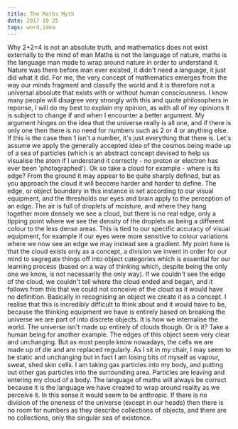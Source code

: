 ```yaml
---
title: The Maths Myth
date: 2017 10 25
tags: word,idea
---
```


Why 2+2=4 is not an absolute truth, and mathematics does not exist externally to the mind of man Maths is not the language of nature, maths is the language man made to wrap around nature in order to understand it. Nature was there before man ever existed, it didn't need a language, it just did what it did. For me, the very concept of mathematics emerges from the way our minds fragment and classify the world and it is therefore not a universal absolute that exists with or without human consciousness. I know many people will disagree very strongly with this and quote philosophers in reponse, I will do my best to explain my opinion, as with all of my opinions it is subject to change if and when I encounter a better argument. My argument hinges on the idea that the universe really is all one, and if there is only one then there is no need for numbers such as 2 or 4 or anything else. If this is the case then 1 isn't a number, it's just everything that there is. Let's assume we apply the generally accepted idea of the cosmos being made up of a sea of particles (which is an abstract concept devised to help us visualise the atom if I understand it correctly - no proton or electron has ever been 'photographed'). Ok so take a cloud for example - where is its edge? From the ground it may appear to be quite sharply defined, but as you approach the cloud it will become harder and harder to define. The edge, or object boundary in this instance is set according to our visual equipment, and the thresholds our eyes and brain apply to the perception of an edge. The air is full of droplets of moisture, and where they hang together more densely we see a cloud, but there is no real edge, only a tipping point where we see the density of the droplets as being a different colour to the less dense areas. This is tied to our specific accuracy of visual equipment, for example if our eyes were more sensitive to colour variations where we now see an edge we may instead see a gradient. My point here is that the cloud exists only as a concept, a division we invent in order for our mind to segregate things off into object categories which is essential for our learning process (based on a way of thinking which, despite being the only one we know, is not necessarily the only way). If we couldn't see the edge of the cloud, we couldn't tell where the cloud ended and began, and it follows from this that we could not conceive of the cloud as it would have no definition. Basically in recognising an object we create it as a concept. I realise that this is incredibly difficult to think about and it would have to be, because the thinking equipment we have is entirely based on breaking the universe we are part of into discrete objects. It is how we internalise the world. The universe isn't made up entirely of clouds though. Or is it? Take a human being for another example. The edges of this object seem very clear and unchanging. But as most people know nowadays, the cells we are made up of die and are replaced regularly. As I sit in my chair, I may seem to be static and unchanging but in fact I am losing bits of myself as vapour, sweat, shed skin cells. I am taking gas particles into my body, and putting out other gas particles into the surrounding area. Particles are leaving and entering my cloud of a body. The language of maths will always be correct because it is the language we have created to wrap around reality as we perceive it. In this sense it would seem to be anthropic. If there is no division of the oneness of the universe (except in our heads) then there is no room for numbers as they describe collections of objects, and there are no collections, only the singular sea of existence.
